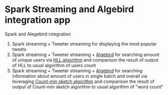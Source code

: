 # Spark Streaming and Algebird integration app
Spark and Alegebird integration

1) Spark streaming + Tweeter streaming for displaying the most popular tweets
2) Spark streaming + Tweeter streaming + [Algebird](https://github.com/twitter/algebird) for searching amount of 
unique users via [HLL algorithm](https://en.wikipedia.org/wiki/HyperLogLog) and comparison 
the result of output of HLL to usual algorithm of users count
3) Spark streaming + Tweeter streaming + [Algebird](https://github.com/twitter/algebird) for searching information 
about amount of users in single batch and overall via leveraging [Count-min sketch algorithm](https://en.wikipedia.org/wiki/Count–min_sketch) and comparison 
the result of output of Count-min sketch algorithm to usual algorithm of "word count"
